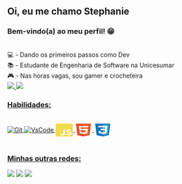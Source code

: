 ## Oi, eu me chamo Stephanie
### Bem-vindo(a) ao meu perfil! 😁

<div style="display: inline_block"><br>
💻 - Dando os primeiros passos como Dev <br>
📚 - Estudante de Engenharia de Software na Unicesumar <br>
🎮  - Nas horas vagas, sou gamer e crocheteira
</div>

<div>
   <a href="https://github.com/SteCarvalho87">
   
   <img height="180em" src="https://github-readme-stats.vercel.app/api?username=SteCarvalho87&theme=transparent&bg_color=000&border_color=e5097f&show_icons=true&icon_color=e5097f&title_color=	#00FFFF&text_color=FFF"/>

   <img height="180em" src="https://github-readme-stats-git-masterrstaa-rickstaa.vercel.app/api/top-langs/?username=SteCarvalho87&bg_color=000&border_color=e5097f&title_color=	#00FFFF&text_color=FFF"/>

</div>

### Habilidades:

<div style="display: inline_block"><br>
  <img align="center" alt="Git" height="30" width="40" src="https://cdn.jsdelivr.net/gh/devicons/devicon/icons/github/github-original-wordmark.svg">
  <img align="center" alt="VsCode" height="30" width="40" src="https://cdn.jsdelivr.net/gh/devicons/devicon/icons/vscode/vscode-original-wordmark.svg">
  <img align="center" alt="Js" height="30" width="40" src="https://raw.githubusercontent.com/devicons/devicon/master/icons/javascript/javascript-plain.svg">
  <img align="center" alt="HTML" height="30" width="40" src="https://raw.githubusercontent.com/devicons/devicon/master/icons/html5/html5-original.svg">
  <img align="center" alt="CSS" height="30" width="40" src="https://raw.githubusercontent.com/devicons/devicon/master/icons/css3/css3-original.svg">
</div>
<br>
 
### Minhas outras redes:
 
<div> 
  <a href="https://instagram.com/stecarvalho87" target="_blank"><img src="https://img.shields.io/badge/-Instagram-%23E4405F?style=for-the-badge&logo=instagram&logoColor=white" target="_blank"></a>
  <a href = "mailto:ste.aoc@gmail.com"><img src="https://img.shields.io/badge/-Gmail-%23333?style=for-the-badge&logo=gmail&logoColor=white" target="_blank"></a>
  <a href="https://www.linkedin.com/in/stecarvalho87" target="_blank"><img src="https://img.shields.io/badge/-LinkedIn-%230077B5?style=for-the-badge&logo=linkedin&logoColor=white" target="_blank"></a> 
</div>
